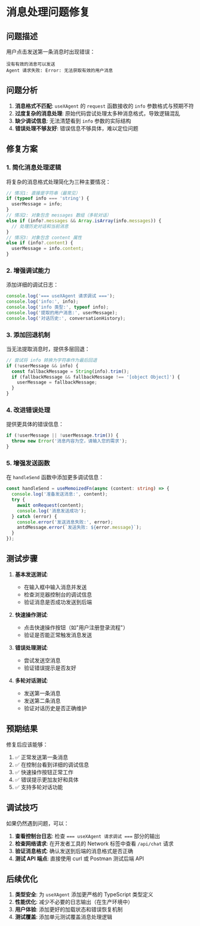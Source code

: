 # 消息处理问题修复

## 问题描述

用户点击发送第一条消息时出现错误：

```
没有有效的消息可以发送
Agent 请求失败: Error: 无法获取有效的用户消息
```

## 问题分析

1. **消息格式不匹配**: `useXAgent` 的 `request` 函数接收的 `info` 参数格式与预期不符
2. **过度复杂的消息处理**: 原始代码尝试处理太多种消息格式，导致逻辑混乱
3. **缺少调试信息**: 无法清楚看到 `info` 参数的实际结构
4. **错误处理不够友好**: 错误信息不够具体，难以定位问题

## 修复方案

### 1. 简化消息处理逻辑

将复杂的消息格式处理简化为三种主要情况：

```typescript
// 情况1: 直接是字符串（最常见）
if (typeof info === 'string') {
  userMessage = info;
}
// 情况2: 对象包含 messages 数组（多轮对话）
else if (info?.messages && Array.isArray(info.messages)) {
  // 处理历史对话和当前消息
}
// 情况3: 对象包含 content 属性
else if (info?.content) {
  userMessage = info.content;
}
```

### 2. 增强调试能力

添加详细的调试日志：

```typescript
console.log('=== useXAgent 请求调试 ===');
console.log('info:', info);
console.log('info 类型:', typeof info);
console.log('提取的用户消息:', userMessage);
console.log('对话历史:', conversationHistory);
```

### 3. 添加回退机制

当无法提取消息时，提供多层回退：

```typescript
// 尝试将 info 转换为字符串作为最后回退
if (!userMessage && info) {
  const fallbackMessage = String(info).trim();
  if (fallbackMessage && fallbackMessage !== '[object Object]') {
    userMessage = fallbackMessage;
  }
}
```

### 4. 改进错误处理

提供更具体的错误信息：

```typescript
if (!userMessage || !userMessage.trim()) {
  throw new Error('消息内容为空，请输入您的需求');
}
```

### 5. 增强发送函数

在 `handleSend` 函数中添加更多调试信息：

```typescript
const handleSend = useMemoizedFn(async (content: string) => {
  console.log('准备发送消息:', content);
  try {
    await onRequest(content);
    console.log('消息发送成功');
  } catch (error) {
    console.error('发送消息失败:', error);
    antdMessage.error(`发送失败: ${error.message}`);
  }
});
```

## 测试步骤

1. **基本发送测试**:
   - 在输入框中输入消息并发送
   - 检查浏览器控制台的调试信息
   - 验证消息是否成功发送到后端

2. **快速操作测试**:
   - 点击快速操作按钮（如"用户注册登录流程"）
   - 验证是否能正常触发消息发送

3. **错误处理测试**:
   - 尝试发送空消息
   - 验证错误提示是否友好

4. **多轮对话测试**:
   - 发送第一条消息
   - 发送第二条消息
   - 验证对话历史是否正确维护

## 预期结果

修复后应该能够：

1. ✅ 正常发送第一条消息
2. ✅ 在控制台看到详细的调试信息
3. ✅ 快速操作按钮正常工作
4. ✅ 错误提示更加友好和具体
5. ✅ 支持多轮对话功能

## 调试技巧

如果仍然遇到问题，可以：

1. **查看控制台日志**: 检查 `=== useXAgent 请求调试 ===` 部分的输出
2. **检查网络请求**: 在开发者工具的 Network 标签中查看 `/api/chat` 请求
3. **验证消息格式**: 确认发送到后端的消息格式是否正确
4. **测试 API 端点**: 直接使用 curl 或 Postman 测试后端 API

## 后续优化

1. **类型安全**: 为 `useXAgent` 添加更严格的 TypeScript 类型定义
2. **性能优化**: 减少不必要的日志输出（在生产环境中）
3. **用户体验**: 添加更好的加载状态和错误恢复机制
4. **测试覆盖**: 添加单元测试覆盖消息处理逻辑
